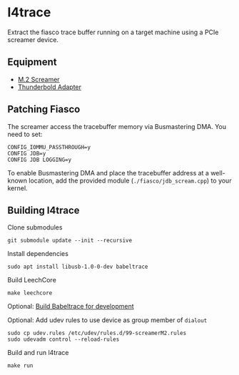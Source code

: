 # l4trace

Extract the fiasco trace buffer running on a target machine using a
PCIe screamer device.

## Equipment
- [M.2 Screamer](https://shop.lambdaconcept.com/home/43-screamer-m2.html)
- [Thunderbold Adapter](https://eshop.macsales.com/shop/envoy-express/thunderbolt-3)

## Patching Fiasco
The screamer access the tracebuffer memory via Busmastering DMA.
You need to set:
```
CONFIG_IOMMU_PASSTHROUGH=y
CONFIG JDB=y
CONFIG JDB LOGGING=y
```

To enable Busmastering DMA and place the tracebuffer address at
a well-known location, add the provided module (`./fiasco/jdb_scream.cpp`)
to your kernel.

## Building l4trace
Clone submodules
```
git submodule update --init --recursive
```

Install dependencies
```
sudo apt install libusb-1.0-0-dev babeltrace
```

Build LeechCore
```
make leechcore
```

Optional: [Build Babeltrace for development](https://babeltrace.org/docs/v2.0/libbabeltrace2/guide-build-bt2-dev.html)


Optional: Add udev rules to use device as group member of `dialout`
```
sudo cp udev.rules /etc/udev/rules.d/99-screamerM2.rules
sudo udevadm control --reload-rules
```

Build and run l4trace
```
make run
```